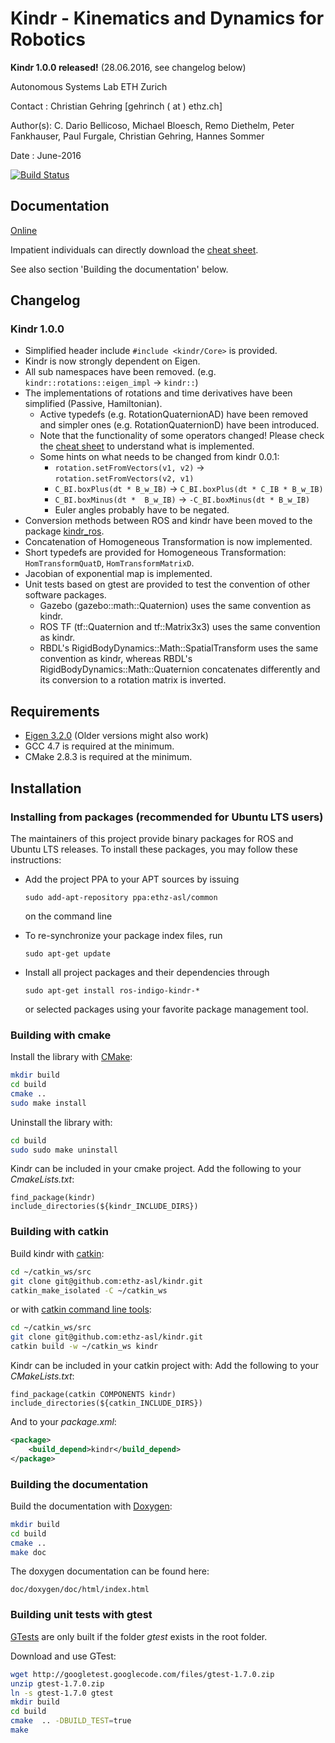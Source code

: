 Kindr - Kinematics and Dynamics for Robotics
=============================================

**Kindr 1.0.0 released!** (28.06.2016, see changelog below)

Autonomous Systems Lab
ETH Zurich

Contact  : Christian Gehring [gehrinch ( at ) ethz.ch]

Author(s): C. Dario Bellicoso, Michael Bloesch, Remo Diethelm, Peter Fankhauser, Paul Furgale, Christian Gehring, Hannes Sommer

Date     : June-2016

[![Build Status](http://129.132.38.183:8080/job/kindr/badge/icon)](http://129.132.38.183:8080/job/kindr/)

## Documentation

[Online](http://ethz-asl-lr.bitbucket.org/kindr)

Impatient individuals can directly download the [cheat sheet](http://ethz-asl-lr.bitbucket.org/kindr/cheatsheet_latest.pdf).

See also section 'Building the documentation' below.

## Changelog

### Kindr 1.0.0 

* Simplified header include `#include <kindr/Core>` is provided.
* Kindr is now strongly dependent on Eigen.
* All sub namespaces have been removed. (e.g. `kindr::rotations::eigen_impl` -> `kindr::`) 
* The implementations of rotations and time derivatives have been simplified (Passive, Hamiltonian).
    - Active typedefs (e.g. RotationQuaternionAD) have been removed and simpler ones (e.g. RotationQuaternionD) have been introduced.
    - Note that the functionality of some operators changed! Please check the [cheat sheet](http://ethz-asl-lr.bitbucket.org/kindr/cheatsheet_latest.pdf) to understand what is implemented.
    - Some hints on what needs to be changed from kindr 0.0.1:
       - `rotation.setFromVectors(v1, v2)` -> `rotation.setFromVectors(v2, v1)`
       - `C_BI.boxPlus(dt * B_w_IB)` -> `C_BI.boxPlus(dt * C_IB * B_w_IB)`
       - `C_BI.boxMinus(dt *  B_w_IB)` ->  `-C_BI.boxMinus(dt * B_w_IB)`
       - Euler angles probably have to be negated.
* Conversion methods between ROS and kindr have been moved to the package [kindr_ros](https://github.com/ethz-asl/kindr_ros).
* Concatenation of Homogeneous Transformation is now implemented. 
* Short typedefs are provided for Homogeneous Transformation: `HomTransformQuatD`, `HomTransformMatrixD`.
* Jacobian of exponential map is implemented.
* Unit tests based on gtest are provided to test the convention of other software packages.
    - Gazebo (gazebo::math::Quaternion) uses the same convention as kindr.
    - ROS TF (tf::Quaternion and tf::Matrix3x3) uses the same convention as kindr.
    - RBDL's RigidBodyDynamics::Math::SpatialTransform uses the same convention as kindr, whereas RBDL's RigidBodyDynamics::Math::Quaternion concatenates differently and its conversion to a rotation matrix is inverted.


## Requirements

* [Eigen 3.2.0](http://eigen.tuxfamily.org) (Older versions might also work)
* GCC 4.7 is required at the minimum.
* CMake 2.8.3 is required at the minimum.

## Installation

### Installing from packages (recommended for Ubuntu LTS users)

The maintainers of this project provide binary packages for ROS and Ubuntu
LTS releases. To install these packages, you may follow these instructions:

* Add the project PPA to your APT sources by issuing 

  ```
  sudo add-apt-repository ppa:ethz-asl/common
  ```

  on the command line

* To re-synchronize your package index files, run

  ```
  sudo apt-get update
  ```

* Install all project packages and their dependencies through

  ```
  sudo apt-get install ros-indigo-kindr-*
  ```

  or selected packages using your favorite package management tool.

### Building with cmake

Install the library with [CMake](www.cmake.org):

```bash
mkdir build
cd build
cmake ..
sudo make install
```

Uninstall the library with:

```bash
cd build
sudo sudo make uninstall
```

Kindr can be included in your cmake project.
Add the following to your *CmakeLists.txt*:

```
find_package(kindr) 
include_directories(${kindr_INCLUDE_DIRS}) 
```

### Building with catkin

Build kindr with [catkin](wiki.ros.org/catkin):

```bash
cd ~/catkin_ws/src
git clone git@github.com:ethz-asl/kindr.git
catkin_make_isolated -C ~/catkin_ws
```

or with [catkin command line tools](http://catkin-tools.readthedocs.org):

```bash
cd ~/catkin_ws/src
git clone git@github.com:ethz-asl/kindr.git
catkin build -w ~/catkin_ws kindr
```

Kindr can be included in your catkin project with:
Add the following to your *CMakeLists.txt*:
```
find_package(catkin COMPONENTS kindr) 
include_directories(${catkin_INCLUDE_DIRS}) 
```

And to your *package.xml*:

```xml
<package>
	<build_depend>kindr</build_depend>
</package>
```


### Building the documentation

Build the documentation with [Doxygen](www.doxygen.org):
```bash
mkdir build
cd build
cmake ..
make doc
```

The doxygen documentation can be found here:

```
doc/doxygen/doc/html/index.html
```

### Building unit tests with gtest

[GTests](https://code.google.com/p/googletest/) are only built if the folder *gtest* exists in the root folder.

Download and use GTest:

```bash
wget http://googletest.googlecode.com/files/gtest-1.7.0.zip
unzip gtest-1.7.0.zip
ln -s gtest-1.7.0 gtest
mkdir build
cd build
cmake  .. -DBUILD_TEST=true
make
```
